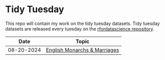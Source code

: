 # Tidy Tuesday
This repo will contain my work on the tidy tuesday datasets. Tidy tuesday datasets are released every tuesday on the [rfordatascience repository](https://github.com/rfordatascience/tidytuesday).

|Date|Topic|
|----|-----|
|08-20-2024|[English Monarchs & Marriages](https://github.com/r0hankrishnan/tidy-tuesday/tree/main/08-20-2024)|

